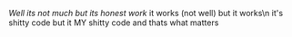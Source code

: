 *Well its not much but its honest work*
it works (not well) but it works\n
it's shitty code but it MY shitty code and thats what matters
